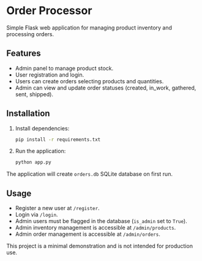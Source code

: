 # Order Processor

Simple Flask web application for managing product inventory and processing orders.

## Features
- Admin panel to manage product stock.
- User registration and login.
- Users can create orders selecting products and quantities.
- Admin can view and update order statuses (created, in_work, gathered, sent, shipped).

## Installation
1. Install dependencies:
   ```bash
   pip install -r requirements.txt
   ```
2. Run the application:
   ```bash
   python app.py
   ```

The application will create `orders.db` SQLite database on first run.

## Usage
- Register a new user at `/register`.
- Login via `/login`.
- Admin users must be flagged in the database (`is_admin` set to `True`).
- Admin inventory management is accessible at `/admin/products`.
- Admin order management is accessible at `/admin/orders`.

This project is a minimal demonstration and is not intended for production use.
